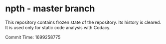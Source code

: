 # npth - master branch

This repository contains frozen state of the repository.
Its history is cleared. It is used only for static code
analysis with Codacy.

Commit Time: 1699258775